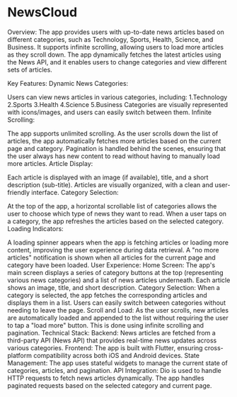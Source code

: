 # NewsCloud

Overview:
The app provides users with up-to-date news articles based on different categories, such as Technology, Sports, Health, Science, and Business. It supports infinite scrolling, allowing users to load more articles as they scroll down. The app dynamically fetches the latest articles using the News API, and it enables users to change categories and view different sets of articles.

Key Features:
Dynamic News Categories:

Users can view news articles in various categories, including:
1.Technology
2.Sports
3.Health
4.Science
5.Business
Categories are visually represented with icons/images, and users can easily switch between them.
Infinite Scrolling:

The app supports unlimited scrolling. As the user scrolls down the list of articles, the app automatically fetches more articles based on the current page and category.
Pagination is handled behind the scenes, ensuring that the user always has new content to read without having to manually load more articles.
Article Display:

Each article is displayed with an image (if available), title, and a short description (sub-title).
Articles are visually organized, with a clean and user-friendly interface.
Category Selection:

At the top of the app, a horizontal scrollable list of categories allows the user to choose which type of news they want to read.
When a user taps on a category, the app refreshes the articles based on the selected category.
Loading Indicators:

A loading spinner appears when the app is fetching articles or loading more content, improving the user experience during data retrieval.
A "no more articles" notification is shown when all articles for the current page and category have been loaded.
User Experience:
Home Screen: The app's main screen displays a series of category buttons at the top (representing various news categories) and a list of news articles underneath. Each article shows an image, title, and short description.
Category Selection: When a category is selected, the app fetches the corresponding articles and displays them in a list. Users can easily switch between categories without needing to leave the page.
Scroll and Load: As the user scrolls, new articles are automatically loaded and appended to the list without requiring the user to tap a "load more" button. This is done using infinite scrolling and pagination.
Technical Stack:
Backend: News articles are fetched from a third-party API (News API) that provides real-time news updates across various categories.
Frontend: The app is built with Flutter, ensuring cross-platform compatibility across both iOS and Android devices.
State Management: The app uses stateful widgets to manage the current state of categories, articles, and pagination.
API Integration: Dio is used to handle HTTP requests to fetch news articles dynamically. The app handles paginated requests based on the selected category and current page.
